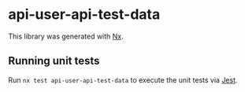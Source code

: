 # api-user-api-test-data

This library was generated with [Nx](https://nx.dev).

## Running unit tests

Run `nx test api-user-api-test-data` to execute the unit tests via [Jest](https://jestjs.io).
